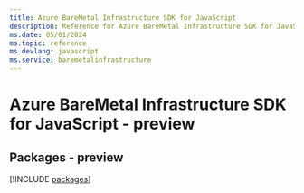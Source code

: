 ```yaml
---
title: Azure BareMetal Infrastructure SDK for JavaScript
description: Reference for Azure BareMetal Infrastructure SDK for JavaScript
ms.date: 05/01/2024
ms.topic: reference
ms.devlang: javascript
ms.service: baremetalinfrastructure
---
```

# Azure BareMetal Infrastructure SDK for JavaScript - preview
## Packages - preview
[!INCLUDE [packages](baremetal-infrastructure-index.md)]